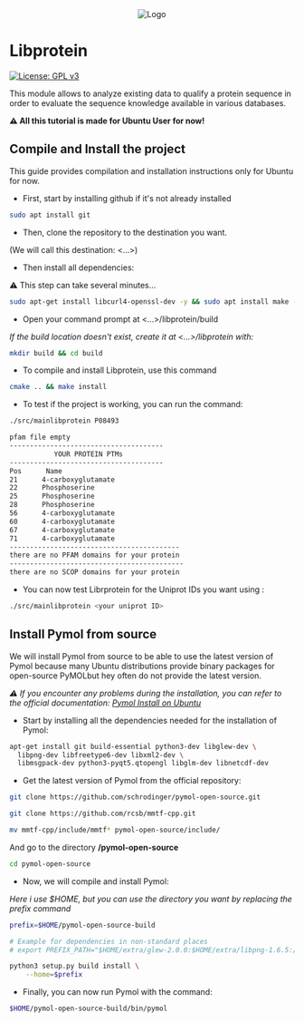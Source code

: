 <div align="center">
  <img src="banner512x125.png" alt="Logo">
</div>

# Libprotein
[![License: GPL v3](https://img.shields.io/badge/License-GPLv3-blue.svg)](https://www.gnu.org/licenses/gpl-3.0)

This module allows to analyze existing data to qualify a protein sequence in order to evaluate the sequence knowledge available in various databases.

**⚠️ All this tutorial is made for Ubuntu User for now!**

## Compile and Install the project
This guide provides compilation and installation instructions only for Ubuntu for now.

* First, start by installing github if it's not already installed
```sh
sudo apt install git

```
* Then, clone the repository to the destination you want.

(We will call this destination: <...>)

* Then install all dependencies:

⚠️ This step can take several minutes...
```sh
sudo apt-get install libcurl4-openssl-dev -y && sudo apt install make -y && sudo apt install libboost-all-dev -y && sudo apt install cmake -y && sudo apt install swig3.0 && sudo apt upgrade -y && sudo apt install -y
```
* Open your command prompt at <...>/libprotein/build

*If the build location doesn't exist, create it at <...>/libprotein with:*
```sh
mkdir build && cd build
```
* To compile and install Libprotein, use this command
```sh
cmake .. && make install
```
* To test if the project is working, you can run the command:

```sh
./src/mainlibprotein P08493
```
```sh
pfam file empty
--------------------------------------
           YOUR PROTEIN PTMs          
--------------------------------------
Pos      Name
21      4-carboxyglutamate
22      Phosphoserine
25      Phosphoserine
28      Phosphoserine
56      4-carboxyglutamate
60      4-carboxyglutamate
67      4-carboxyglutamate
71      4-carboxyglutamate
------------------------------------------
there are no PFAM domains for your protein
-------------------------------------------
there are no SCOP domains for your protein
```
* You can now test Librprotein for the Uniprot IDs you want using :
```sh
./src/mainlibprotein <your uniprot ID>
```

## Install Pymol from source

We will install Pymol from source to be able to use the latest version of Pymol because many Ubuntu distributions provide binary packages for open-source PyMOLbut hey often do not provide the latest version.

*⚠️ If you encounter any problems during the installation, you can refer to the official documentation: [Pymol Install on Ubuntu](https://pymolwiki.org/index.php/Linux_Install)*

* Start by installing all the dependencies needed for the installation of Pymol:
```sh
apt-get install git build-essential python3-dev libglew-dev \
  libpng-dev libfreetype6-dev libxml2-dev \
  libmsgpack-dev python3-pyqt5.qtopengl libglm-dev libnetcdf-dev
 ```

* Get the latest version of Pymol from the official repository:
```sh
git clone https://github.com/schrodinger/pymol-open-source.git
```
```sh
git clone https://github.com/rcsb/mmtf-cpp.git
```
```sh
mv mmtf-cpp/include/mmtf* pymol-open-source/include/
```
And go to the directory **/pymol-open-source**
```sh
cd pymol-open-source
```
* Now, we will compile and install Pymol:

*Here i use $HOME, but you can use the directory you want by replacing the prefix command*
```sh
prefix=$HOME/pymol-open-source-build
```
```sh
# Example for dependencies in non-standard places
# export PREFIX_PATH="$HOME/extra/glew-2.0.0:$HOME/extra/libpng-1.6.5:/opt/local"

python3 setup.py build install \
    --home=$prefix
```
* Finally, you can now run Pymol with the command:
```sh
$HOME/pymol-open-source-build/bin/pymol
```
